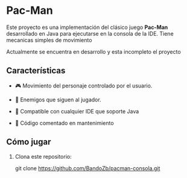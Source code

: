 # Pac-Man 

Este proyecto es una implementación del clásico juego **Pac-Man** desarrollado en Java para ejecutarse en la consola de la IDE. 
Tiene mecanicas simples de movimiento

Actualmente se encuentra en desarrollo y esta incompleto el proyecto

## Características
- 🎮 Movimiento del personaje controlado por el usuario.
- 👾 Enemigos que siguen al jugador.
- 🚀 Compatible con cualquier IDE que soporte Java
  
- 🔧 Código comentado en mantenimiento

## Cómo jugar
1. Clona este repositorio:
 
   git clone https://github.com/BandoZb/pacman-consola.git
